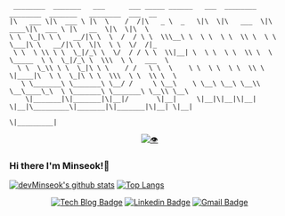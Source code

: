 ```
 ________  _______   ___      ___ _____ ______   ___  ________   ________  _______   ________  ___  __       
|\   ___ \|\  ___ \ |\  \    /  /|\   _ \  _   \|\  \|\   ___  \|\   ____\|\  ___ \ |\   __  \|\  \|\  \     
\ \  \_|\ \ \   __/|\ \  \  /  / \ \  \\\__\ \  \ \  \ \  \\ \  \ \  \___|\ \   __/|\ \  \|\  \ \  \/  /|_   
 \ \  \ \\ \ \  \_|/_\ \  \/  / / \ \  \\|__| \  \ \  \ \  \\ \  \ \_____  \ \  \_|/_\ \  \\\  \ \   ___  \  
  \ \  \_\\ \ \  \_|\ \ \    / /   \ \  \    \ \  \ \  \ \  \\ \  \|____|\  \ \  \_|\ \ \  \\\  \ \  \\ \  \ 
   \ \_______\ \_______\ \__/ /     \ \__\    \ \__\ \__\ \__\\ \__\____\_\  \ \_______\ \_______\ \__\\ \__\
    \|_______|\|_______|\|__|/       \|__|     \|__|\|__|\|__| \|__|\_________\|_______|\|_______|\|__| \|__|
                                                                   \|_________|                                                                                                                                                                                                                                                      
```

<div align=center>

[![👁](https://hits.seeyoufarm.com/api/count/incr/badge.svg?url=https%3A%2F%2Fgithub.com%2FdevMinseok)](https://github.com/devMinseok) 

</div>
  
### Hi there I'm Minseok!👋

[![devMinseok's github stats](https://github-readme-stats.vercel.app/api?username=devMinseok&count_private=true&show_icons=true)](https://github.com/devMinseok)
[![Top Langs](https://github-readme-stats.vercel.app/api/top-langs/?username=devMinseok&layout=compact)](https://github.com/devMinseok)

<div align=center>

[![Tech Blog Badge](http://img.shields.io/badge/-Tech%20blog-black?style=flat-square&logo=github&link=https://zzsza.github.io/)](https://axe-num1.tistory.com)
[![Linkedin Badge](https://img.shields.io/badge/-LinkedIn-blue?style=flat-square&logo=Linkedin&logoColor=white&link=https://www.linkedin.com/in/민석-강-a8a292176/)](https://www.linkedin.com/in/민석-강-a8a292176/)
[![Gmail Badge](https://img.shields.io/badge/Gmail-d14836?style=flat-square&logo=Gmail&logoColor=white&link=mailto:qbq5000@gmail.com)](mailto:qbq5000@gmail.com)
  
</div>

